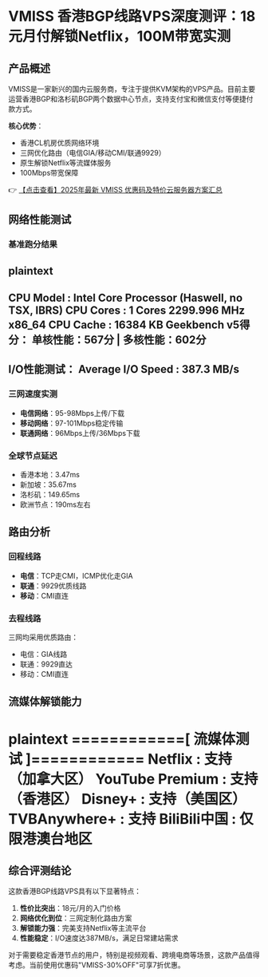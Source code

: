 # VMISS 香港BGP线路VPS深度测评：18元月付解锁Netflix，100M带宽实测

## 产品概述

VMISS是一家新兴的国内云服务商，专注于提供KVM架构的VPS产品。目前主要运营香港BGP和洛杉矶BGP两个数据中心节点，支持支付宝和微信支付等便捷付款方式。

**核心优势**：
- 香港CL机房优质网络环境
- 三网优化路由（电信GIA/移动CMI/联通9929）
- 原生解锁Netflix等流媒体服务
- 100Mbps带宽保障

👉 [【点击查看】2025年最新 VMISS 优惠码及特价云服务器方案汇总](https://bit.ly/Vmiss)

## 网络性能测试

### 基准跑分结果
plaintext
----------------------------------------------------------------------
 CPU Model            : Intel Core Processor (Haswell, no TSX, IBRS)
 CPU Cores            : 1 Cores 2299.996 MHz x86_64
 CPU Cache            : 16384 KB 
 Geekbench v5得分：
      单核性能：567分 | 多核性能：602分
----------------------------------------------------------------------
 I/O性能测试：
 Average I/O Speed    : 387.3 MB/s
----------------------------------------------------------------------

### 三网速度实测
- **电信网络**：95-98Mbps上传/下载
- **移动网络**：97-101Mbps稳定传输
- **联通网络**：96Mbps上传/36Mbps下载

### 全球节点延迟
- 香港本地：3.47ms
- 新加坡：35.67ms
- 洛杉矶：149.65ms
- 欧洲节点：190ms左右

## 路由分析

### 回程线路
- **电信**：TCP走CMI，ICMP优化走GIA
- **联通**：9929优质线路
- **移动**：CMI直连

### 去程线路
三网均采用优质路由：
- 电信：GIA线路
- 联通：9929直达
- 移动：CMI直连

## 流媒体解锁能力

plaintext
============[ 流媒体测试 ]============
 Netflix              : 支持（加拿大区）
 YouTube Premium      : 支持（香港区）
 Disney+              : 支持（美国区）
 TVBAnywhere+         : 支持
 BiliBili中国         : 仅限港澳台地区
=====================================

## 综合评测结论

这款香港BGP线路VPS具有以下显著特点：
1. **性价比突出**：18元/月的入门价格
2. **网络优化到位**：三网定制化路由方案
3. **解锁能力强**：完美支持Netflix等主流平台
4. **性能稳定**：I/O速度达387MB/s，满足日常建站需求

对于需要稳定香港节点的用户，特别是视频观看、跨境电商等场景，这款产品值得考虑。当前使用优惠码"VMISS-30%OFF"可享7折优惠。